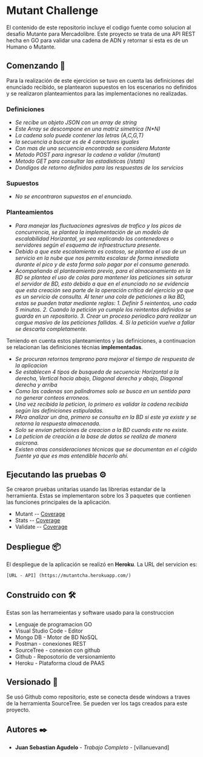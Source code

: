 # Mutant Challenge

El contenido de este repositorio incluye el codigo fuente como solucion al desafio Mutante para Mercadolibre. Este proyecto se trata de una API REST
hecha en GO para validar una cadena de ADN y retornar si esta es de un Humano o Mutante.

## Comenzando 🚀

Para la realización de este ejercicion se tuvo en cuenta las definiciones del enunciado recibido, se plantearon supuestos en los escenarios no definidos y se 
realizaron planteamientos para las implementaciones no realizadas.

### Definiciones

* _Se recibe un objeto JSON con un array de string_
* _Este Array se descompone en una matriz simetrica (N*N)_
* _La cadena solo puede contener las letras (A,C,G,T)_
* _la secuencia a buscar es de 4 caracteres iguales_
* _Con mas de una secuencia encontrada se considera Mutante_
* _Metodo POST para ingresar la cadena a validar (/mutant)_
* _Metodo GET para consultar las estadísticas (/stats)_
* _Dondigos de retorno definidos para las respuestas de los servicios_


### Supuestos 

* _No se encontraron supuestos en el enunciado._


### Planteamientos 

* _Para manejar las fluctuaciones agresivas de trafico y los picos de concurrencia, se plantea la implementación de un modelo de escalabilidad Horizantal,_ 
  _ya sea replicando los contenedores o servidores según el esquema de infraestructura presente._
* _Debido a que este escalamiento es costoso, se plantea el uso de un servicio en la nube que nos permita escalasr de forma inmediata durante el pico y de_
  _esta forma solo pagar por el consumo generado._
* _Acompañando al planteamiento previo, para el almacenamiento en la BD se plantea el uso de colas para mantener las peticiones sin saturar el servidor de BD, esto debido a que en el enunciado_
  _no se evidencia que esta creación sea parte de la operación crítica del ejercicio ya que es un servicio de consulta. Al tener una cola de peticiones a lka BD,_
  _estas se pueden tratar mediante reglas: 1. Definir 5 reintentos, uno cada 5 minutos. 2. Cuando la petición ya cumple los reintentos definidos se guarda en un repositorio._
  _3. Crear un proceso periodico para realizar un cargue masivo de las peticiones fallidas. 4. Si la petición vuelve a fallar se descarta completamente._
  

Teniendo en cuenta estos planteamientos y las definiciones, a continuacion se relacionan las definiciones técnias **implementadas**.
* _Se procuran retornos temprano para mejorar el tiempo de respuesta de la aplicacion_
* _Se establecen 4 tipos de busqueda de secuencia: Horizontal a la derecha, Vertical hacia abajo, Diagonal derecha y abajo, Diagonal derecha y arriba_
* _Como las cadenas son palindromes solo se busca en un sentido para no generar conteos erroneos._
* _Una vez recibida la peticion, lo primero es validar la cadena recibida según las definiciones estipuladas._
* _PAra analizar un dna, primero se consulta en la BD si este ya existe y se retorna la respuesta almacenada._
* _Solo se envian peticiones de creacion a la BD cuando este no existe._
* _La peticion de creación a la base de datos se realiza de manera asícrona._
* _Existen otras consideraciones técnicas que se documentan en el cógido fuente ya que es mas entendible hacerlo ahí._



## Ejecutando las pruebas ⚙️

Se crearon pruebas unitarias usando las librerias estandar de la herramienta. Estas se implementaron sobre los 3 paquetes que contienen las funciones principales
de la aplicación.
* Mutant -- [Coverage](https://github.com/Jsagudelo1704/Go/blob/main/docs/mutant_coverage.html)
* Stats  -- [Coverage](https://github.com/Jsagudelo1704/Go/blob/main/docs/stats_coverage.html)
* Validate --  [Coverage](https://github.com/Jsagudelo1704/Go/blob/main/docs/validate_coverage.html)



## Despliegue 📦

El despliegue de la aplicación se realizó en **Heroku**. La URL del servicion es:
```
[URL - API] (https://mutantcha.herokuapp.com/)
```

## Construido con 🛠️

Estas son las herrameientas y software usado para la construccion

* Lenguaje de programacion GO
* Visual Studio Code - Editor
* Mongo DB - Motor de BD NoSQL
* Postman - conexiones REST
* SourceTree - conexion con github
* Github - Reposotorio de versionamiento
* Heroku - Plataforma cloud de PAAS


## Versionado 📌

Se usó Github como repositorio, este se conecta desde windows a traves de la herramienta SourceTree. Se pueden ver los tags creados para este proyecto.

## Autores ✒️

* **Juan Sebastian Agudelo** - *Trabajo Completo* - [villanuevand]
